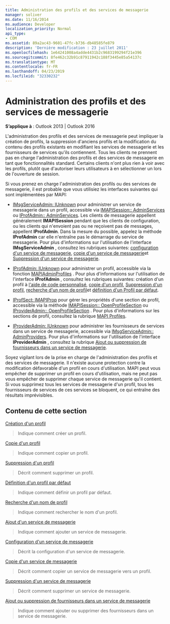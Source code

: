 ```yaml
---
title: Administration des profils et des services de messagerie
manager: soliver
ms.date: 11/16/2014
ms.audience: Developer
localization_priority: Normal
api_type:
- COM
ms.assetid: 89a2ac43-9601-47fc-b736-db48585fe879
description: 'Dernière modification : 23 juillet 2011'
ms.openlocfilehash: 1e64241008a4adde4431b2c9683199294f21e396
ms.sourcegitcommit: 8fe462c32b91c87911942c188f3445e85a54137c
ms.translationtype: MT
ms.contentlocale: fr-FR
ms.lasthandoff: 04/23/2019
ms.locfileid: "32330232"
---
```

# <a name="administering-profiles-and-message-services"></a>Administration des profils et des services de messagerie

  
  
**S’applique à** : Outlook 2013 | Outlook 2016 
  
L'administration des profils et des services de messagerie peut impliquer la création de profils, la suppression d'anciens profils et la modification du contenu des profils existants en modifiant les services de messagerie et les fournisseurs de services qu'ils contiennent. Tous les clients ne prennent pas en charge l'administration des profils et des services de messagerie en tant que fonctionnalités standard. Certains clients n'ont plus rien à voir avec les profils, plutôt que d'autoriser leurs utilisateurs à en sélectionner un lors de l'ouverture de session.
  
Si vous prenez en charge l'administration des profils ou des services de messagerie, il est probable que vous utilisiez les interfaces suivantes qui sont implémentées par MAPI:
  
- [IMsgServiceAdmin: IUnknown](imsgserviceadminiunknown.md) pour administrer un service de messagerie dans un profil, accessible via [IMAPISession:: AdminServices](imapisession-adminservices.md) ou [IProfAdmin:: AdminServices](iprofadmin-adminservices.md). Les clients de messagerie appellent généralement **IMAPISession** pendant que les clients de configuration, ou les clients qui n'envoient pas ou ne reçoivent pas de messages, appellent **IProfAdmin**. Dans la mesure du possible, appelez la méthode **IProfAdmin** car elle n'entraîne pas le démarrage du service de messagerie. Pour plus d'informations sur l'utilisation de l'interface **IMsgServiceAdmin** , consultez les rubriques suivantes: [configuration d'un service de messagerie](configuring-a-message-service.md), [copie d'un service de messagerie](copying-a-message-service.md)et [Suppression d'un service de messagerie](deleting-a-message-service.md).
    
- [IProfAdmin: IUnknown](iprofadminiunknown.md) pour administrer un profil, accessible via la fonction [MAPIAdminProfiles](mapiadminprofiles.md) . Pour plus d'informations sur l'utilisation de l'interface **IProfAdmin** , consultez les rubriques suivantes: création d'un profil à [l'aide de code personnalisé](creating-a-profile-by-using-custom-code.md), [copie d'un profil](copying-a-profile.md), [Suppression d'un profil](deleting-a-profile.md), [recherche d'un nom de profil](finding-a-profile-name.md)et [définition d'un Profil par défaut](setting-a-default-profile.md).
    
- [IProfSect: IMAPIProp](iprofsectimapiprop.md) pour gérer les propriétés d'une section de profil, accessible via la méthode [IMAPISession:: OpenProfileSection](imapisession-openprofilesection.md) ou [IProviderAdmin:: OpenProfileSection](iprovideradmin-openprofilesection.md) . Pour plus d'informations sur les sections de profil, consultez la rubrique [MAPI Profiles](mapi-profiles.md).
    
- [IProviderAdmin: IUnknown](iprovideradminiunknown.md) pour administrer les fournisseurs de services dans un service de messagerie, accessible via [IMsgServiceAdmin:: AdminProviders](imsgserviceadmin-adminproviders.md). Pour plus d'informations sur l'utilisation de l'interface **IProviderAdmin** , consultez la rubrique [Ajout ou suppression de fournisseurs dans un service de messagerie](adding-or-deleting-providers-in-a-message-service.md).
    
Soyez vigilant lors de la prise en charge de l'administration des profils et des services de messagerie. Il n'existe aucune protection contre la modification défavorable d'un profil en cours d'utilisation. MAPI peut vous empêcher de supprimer un profil en cours d'utilisation, mais ne peut pas vous empêcher de supprimer chaque service de messagerie qu'il contient. Si vous supprimez tous les services de messagerie d'un profil, tous les fournisseurs de services de ces services se bloquent, ce qui entraîne des résultats imprévisibles.
  
## <a name="in-this-section"></a>Contenu de cette section

[Création d'un profil](creating-a-profile.md)
  
> Indique comment créer un profil.
    
[Copie d'un profil](copying-a-profile.md)
  
> Indique comment copier un profil.
    
[Suppression d'un profil](deleting-a-profile.md)
  
> Décrit comment supprimer un profil.
    
[Définition d'un profil par défaut](setting-a-default-profile.md)
  
> Indique comment définir un profil par défaut.
    
[Recherche d'un nom de profil](finding-a-profile-name.md)
  
> Indique comment rechercher le nom d'un profil.
    
[Ajout d'un service de messagerie](adding-a-message-service.md)
  
> Indique comment ajouter un service de messagerie.
    
[Configuration d'un service de messagerie](configuring-a-message-service.md)
  
> Décrit la configuration d'un service de messagerie.
    
[Copie d'un service de messagerie](copying-a-message-service.md)
  
> Décrit comment copier un service de messagerie vers un profil.
    
[Suppression d'un service de messagerie](deleting-a-message-service.md)
  
> Décrit comment supprimer un service de messagerie.
    
[Ajout ou suppression de fournisseurs dans un service de messagerie](adding-or-deleting-providers-in-a-message-service.md)
  
> Indique comment ajouter ou supprimer des fournisseurs dans un service de messagerie.
    

